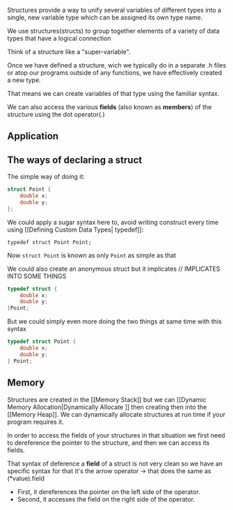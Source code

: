 Structures provide a way to unify several variables of different types into a single, new variable type which can be assigned its own type name.

We use structures(structs) to group together elements of a variety of data types that have a logical connection

Think of a structure like a "super-variable".

Once we have defined a structure, wich we typically do in a separate .h files or atop our programs outside of any functions, we have effectively created a new type.

That means we can create variables of that type using the familiar syntax.

We can also access the various **fields** (also known as **members**) of the structure using the dot operator(*.*)

## Application

## The ways of declaring a struct

The simple way of doing it:

```C
struct Point {
    double x;
    double y;
};
```

We could apply a sugar syntax here to, avoid writing construct every time using [[Defining Custom Data Types| typedef]]:

```typedef struct Point Point;```

Now `struct Point` is known as only `Point` as simple as that

We could also create an anonymous struct but it implicates 
// IMPLICATES INTO SOME THINGS

```C
typedef struct {
    double x;
    double y;
}Point;
```

But we could simply even more doing the two things at same time with this syntax

```C
typedef struct Point {
    double x;
    double y;
} Point;
```

## Memory

Structures are created in the [[Memory Stack]] but we can [[Dynamic Memory Allocation|Dynamically Allocate ]] then creating then into the [[Memory Heap]]. We can dynamically allocate structures at run time if your program requires it.

In order to access the fields of your structures in that situation we first need to dereference the pointer to the structure, and then we can access its fields.

That syntax of deference a **field** of a struct is not very clean so we have an specific syntax for that it's the arrow operator -> that does the same as (*value).field
- First, it dereferences the pointer on the left side of the operator.
- Second, it accesses the field on the right side of the operator.


